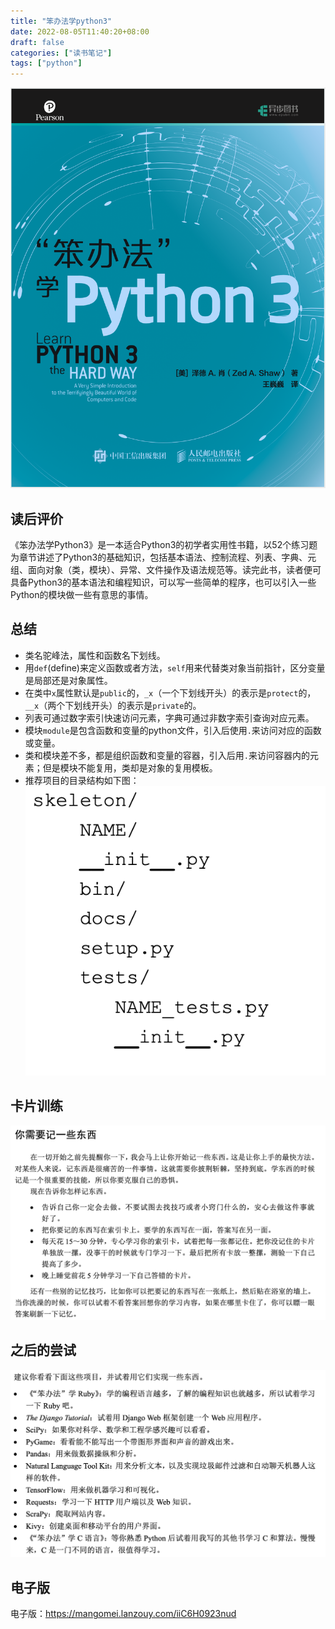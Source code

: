 ```yaml
---
title: "笨办法学python3"
date: 2022-08-05T11:40:20+08:00
draft: false
categories: ["读书笔记"]
tags: ["python"]
---
```


![](/mb/images/booknote/python/01.png)
## 读后评价
《笨办法学Python3》是一本适合Python3的初学者实用性书籍，以52个练习题为章节讲述了Python3的基础知识，包括基本语法、控制流程、列表、字典、元组、面向对象（类，模块）、异常、文件操作及语法规范等。读完此书，读者便可具备Python3的基本语法和编程知识，可以写一些简单的程序，也可以引入一些Python的模块做一些有意思的事情。

## 总结
* 类名驼峰法，属性和函数名下划线。
* 用`def`(define)来定义函数或者方法，`self`用来代替类对象当前指针，区分变量是局部还是对象属性。
* 在类中`x`属性默认是`public`的，`_x`（一个下划线开头）的表示是`protect`的，`__x`（两个下划线开头）的表示是`private`的。
* 列表可通过数字索引快速访问元素，字典可通过非数字索引查询对应元素。
* 模块`module`是包含函数和变量的python文件，引入后使用`.`来访问对应的函数或变量。
* 类和模块差不多，都是组织函数和变量的容器，引入后用`.`来访问容器内的元素；但是模块不能复用，类却是对象的复用模板。
* 推荐项目的目录结构如下图：
![](/mb/images/booknote/python/02.png)

## 卡片训练
![](/mb/images/booknote/python/03.png)

## 之后的尝试
![](/mb/images/booknote/python/04.png)

## 电子版
电子版：https://mangomei.lanzouy.com/iiC6H0923nud






